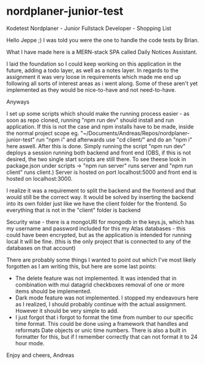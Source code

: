 # nordplaner-junior-test
Kodetest Nordplaner - Junior Fullstack Developer - Shopping List

Hello Jeppe ;) I was told you were the one to handle the code tests by Brian.

What I have made here is a MERN-stack SPA called Daily Notices Assistant.

I laid the foundation so I could keep working on this application in the future, adding a todo layer, as well as a notes layer.
In regards to the assignment it was very loose in requirements which made me end up following all sorts of interest areas as i went along. Some of these aren't yet implemented
as they would be nice-to-have and not need-to-have.

Anyways

I set up some scripts which should make the running process easier - as soon as repo cloned, running "npm run dev" should install and run application.
If this is not the case and npm installs have to be made, inside the normal project scope eg. "~/Documents/Andreas/Repos/nordplaner-junior-test" run "npm i" and afterwards use 
"cd client/" and do an "npm i" here aswell. After this is done. Simply running the script "npm run dev" deploys a session running both backend and front end (OBS, if this is not desired, the two single start scripts are still there. To see theese look in package.json under scripts -> "npm run server" runs server and "npm run client" runs client.) Server is hosted on port localhost:5000 and front end is hosted on localhost:3000.

I realize it was a requirement to split the backend and the frontend and that would still be the correct way. It would be solved by inserting the backend into its own folder
just like we have the client folder for the frontend.
So everything that is not in the "client" folder is backend 

Security wise - there is a mongoURI for mongodb in the keys.js, which has my username and password included for this my Atlas databases - this could have been encrypted, but as 
the application is intended for running local it will be fine. (this is the only project that is connected to any of the databases on that account)

There are probably some things I wanted to point out which I've most likely forgotten as I am writing this, but here are some last points:

* The delete feature was not implemented. It was intended that in combination with mui datagrid checkboxes removal of one or more items should be implemented.
* Dark mode feature was not implemented. I stopped my endeavours here as I realized, I should probably continue with the actual assignment. However it should be very simple to add.
* I just forgot that i forgot to format the time from number to our specific time format. This could be done using a framework that handles and reformats Date objects or unic time numbers. There is also a built in formatter for this, but if I remember correctly that can not format it to 24 hour mode.

Enjoy and cheers,
Andreas
